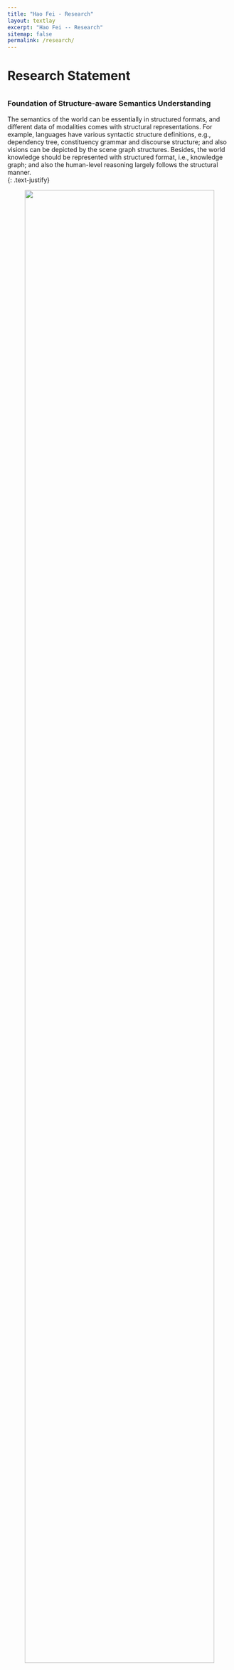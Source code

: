 ```yaml
---
title: "Hao Fei - Research"
layout: textlay
excerpt: "Hao Fei -- Research"
sitemap: false
permalink: /research/
---
```


# Research Statement
<div style="margin-top: 35px"></div>


### Foundation of Structure-aware Semantics Understanding

The semantics of the world can be essentially in structured formats, and different data of modalities comes with structural representations.
For example, languages have various syntactic structure definitions, e.g., dependency tree, constituency grammar and discourse structure;
and also visions can be depicted by the scene graph structures.
Besides, the world knowledge should be represented with structured format, i.e., knowledge graph; 
and also the human-level reasoning largely follows the structural manner.  
{: .text-justify}


<p align="center">
  <img src="{{ site.url }}{{ site.baseurl }}/images/respic/structure-examples.png" width="92%"/>
</p>



Thus, the essence of semantics understanding of languages, visions, etc., lies in the understanding of the intrinsic semantic structures, which motivates my research angle.
My research has been revolving around the perspective of structure awareness modeling, which specifies the idea of **`Structure-aware Intelligence Learning` (SAIL)**, 
that enhances the semantics understanding of varied modalities with the intrinsic data structure modeling.
{: .text-justify}




<div style="margin-top: 20px"></div>


### High-level Research Envision

My research scope covers the Natural Language Processing (NLP) and the intersection of NLP and Computer Vision (CV), i.e., Vision-Language Learning or Multimodal Machine Learning.
Starting with deep learning based semantics understanding, where I engage in structure-aware NLP and structure-aware MM,
I proactively integrate the SAIL idea into the language model (LM) for semantics understanding, i.e., structure-aware LM.
The recent rise and great triumph of LLM have reveal the great potential of leading to AGI via this path.
And the ultimate goal is thus to realize human-level AGI for universal modalities by modeling the semantic structures of the world.
To achieve the AGI goal via SAIL that aligns the most with human society, these targets also should and will be achieved, including 
efficacy, interpretability, robustness (generalizability), efficiency (scalability) and trustworthiness.
{: .text-justify}


![]({{ site.url }}{{ site.baseurl }}/images/respic/research-sum2.png){: style="width: 100%; float: center; margin: 0px"}








<div style="margin-top: 40px"></div>


### Research Specification


My research is sliced into the following blocks with selected publications [\[View complete publications\]]({{ site.url }}{{ site.baseurl }}/publications):




#### &#9654; A. Structure-aware NLP


- **Sentence-level Structural Modeling** 
  - Syntax Parsing, Grammar Induction, Semantic Parsing
  - Syntax-aided Semantic Role Labeling (SRL)
  - Structured Information Extraction (IE), e.g., Named Entity Recognition (NER), Relation Extraction and Event Extraction 
  - Syntax-aided Cross-lingual IE
  - Structured Sentiment Analysis, Syntax-aided Sentiment Analysis
  - Structure-guided Text Generation (Conditioned Text Generation, Machine Translation, Summarization)



- **Dialogue-level Structural Modeling** 
  - Conversation Discourse Structure Parsing
  - Conversational IE
  - Conversational SRL
  - Conversation Sentiment Analysis



- **Document-level Structural Modeling** 
  - Documental Discourse Structure Parsing
  - Documental IE
  - Documental Sentiment Analysis




#### &#9654; B. Structure-aware MM


- **Structure Parsing** 
  - Multimodal Grammar Induction
  - Text/Visual/Video Scene Graph (SG) parsing


- **Structure-based Multimodal Learning** 
  - Multimodal Sentiment Analysis
  - SG-aided Multimodal IE
  - SG-pivoted Multimodal Machine Translation
  - Image/Video Captioning, Cross-lingual Captioning
  - Vision-Language/Video Event Extraction (Situation Recognition, SRL)
  - Structured Dual Learning
  - Text-to-Image/Video Generation
  - Image/Video Synthesis




#### &#9654; C. Structure-aware LM



- **Langauge Modeling** 
  - Structure-aided Langauge Modeling
  - KG-enriched Langauge Modeling
  - Text-based Langauge Modeling
  - Multimodal Langauge Modeling
  - Universal Langauge Modeling



- **LM-empowered Efficacy Learning** 
  - Prompt Learning, Prompt Tuning
  - In-context Learning, Instruction Tuning
  - Commonsense Reasoning, Chain-of-thought Reasoning


- **LM Efficiency and Trustworthiness** 
  - LLM Evaluation, Boundary Probing
  - LLM Transfer Learning
  - LLM for Social Good


















